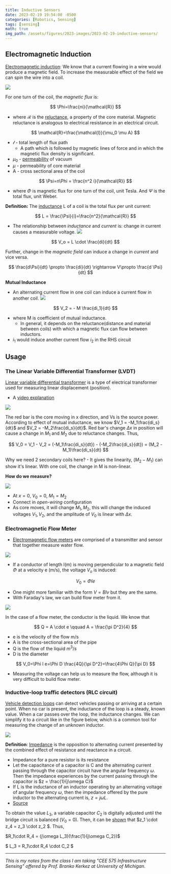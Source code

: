 ```yaml
---
title: Inductive Sensors
date: 2023-02-19 19:54:00 -0500
categories: [Robotics, Sensing]
tags: [sensing] 
math: true
img_path: /assets/figures/2023-images/2023-02-19-inductive-sensors/
---
```


## Electromagnetic Induction

[Electromagnetic induction](https://en.wikipedia.org/wiki/Electromagnetic_induction): We know that a current flowing in a wire would produce a magnetic field. To increase the measurable effect of the field we can spin the wire into a coil.

![](01.png)

For one turn of the coil, the *magnetic flux* is:

$$
\Phi=\frac{ni}{\mathcal{R}}
$$

- where $\mathcal{R}$ is the [reluctance](https://en.wikipedia.org/wiki/Magnetic_reluctance), a property of the core material. Magnetic reluctance is analogous to electrical resistance in an electrical circuit.

$$
\mathcal{R}=\frac{\mathcal{l}}{\mu_0 \mu A}
$$

- $\mathcal{l}$ - total length of flux path
  - A path which is followed by magnetic lines of force and in which the magnetic flux density is significant.
- $\mu_0$ - [permeability](https://en.wikipedia.org/wiki/Permeability_(electromagnetism)) of vacuum
- $\mu$ - permeability of core material
- A - cross sectional area of the coil

$$
\Psi=n\Phi = \frac{n^2 i}{\mathcal{R}}
$$

- where $\Phi$ is magnetic flux for one turn of the coil, unit Tesla. And $\Psi$ is the total flux, unit Weber.

**Definition:** The [inductance](https://en.wikipedia.org/wiki/Inductance) L of a coil is the total flux per unit current:

$$
L = \frac{\Psi}{i}=\frac{n^2}{\mathcal{R}}
$$

- The relationship between *inductance* and *current* is: change in current causes a measurable voltage.
![](02.png)  

$$
V_o = L \cdot \frac{di}{dt}
$$

Further, change in the *magnetic field* can induce a change in *current* and vice versa.

$$
\frac{d\Psi}{dt} \propto  \frac{di}{dt} \rightarrow V\propto  \frac{d \Psi}{dt}
$$

**Mutual Inductance**
- An alternating current flow in one coil can induce a current flow in another coil.
![](03.png) 

$$
V_2 = - M \frac{di_1}{dt}
$$

- where M is coefficient of mutual inductance.
  - In general, it depends on the reluctance(distance and material between coils) with which a magnetic flux can flow between inductors. 
- $i_1$ would induce another current flow $i_2$ in the RHS circuit

## Usage
### The Linear Variable Differential Transformer (LVDT)

[Linear variable differential transformer](https://en.wikipedia.org/wiki/Linear_variable_differential_transformer) is a type of electrical transformer used for measuring linear displacement (position).
- A [video explanation](https://www.youtube.com/watch?v=E-kDsP0wq6w)

![](04.png) 

The red bar is the core moving in x direction, and Vs is the source power. According to effect of mutual inductance, we know $V_1 = -M_1\frac{di_s}{dt}$ and $V_2 = -M_2\frac{di_s}{dt}$. Red bar's change $\Delta x$ in position will cause a change in $M_1$ and $M_2$ due to reluctance changes. Thus,

$$
V_0 = V_1 - V_2 = (-M_1\frac{di_s}{dt}) - (-M_2\frac{di_s}{dt}) = (M_2 - M_1)\frac{di_s}{dt}
$$

Why we need 2 secondary coils here? - It gives the linearity, ($M_2-M_1$) can show it's linear. With one coil, the change in M is non-linear.

**How do we measure?**

![](05.png) 
- At $x=0$, $V_0=0$, $M_1=M_2$
- Connect in *open-wiring* configuration
- As core moves, it will change $M_1, M_2$, this will change the induced voltages $V_1, V_2$, and the amplitude of $V_0$ is linear with $\Delta x$.

### Electromagnetic Flow Meter
- [Electromagnetic flow meters](https://www.emerson.com/en-us/automation/measurement-instrumentation/flow-measurement/about-magnetic) are comprised of a transmitter and sensor that together measure water flow. 

![](06.png) 
- If a conductor of length l(m) is moving perpendicular to a magnetic field $\Phi$ at a velocity e (m/s), the voltage $V_o$ is induced: 

$$
V_0=\Phi l e
$$

- One might more familiar with the form $V = Blv$ but they are the same.
- With Faraday's law, we can build flow meter from it.

![](07.png) 


In the case of a flow meter, the conductor is the liquid. We know that 

$$
  Q = A \cdot e \qquad A = \frac{\pi D^2}{4}
$$

- e is the velocity of the flow m/s
- A is the cross-sectional area of the pipe
- Q is the flow of the liquid $m^3/s$
- D is the diameter

$$
V_0=\Phi l e=\Phi D \frac{4Q}{\pi D^2}=\frac{4\Phi Q}{\pi D}
$$

- Measuring the voltage can help us to measure the flow, although it is very difficult to build flow meter.

### Inductive-loop traffic detectors (RLC circuit)
[Vehicle detection loops](https://en.wikipedia.org/wiki/Induction_loop) can detect vehicles passing or arriving at a certain point. When no car is present, the inductance of the loop is a steady, known value. When a car passes over the loop, the inductance changes. We can simplify it to a circuit like in the figure below, which is a common tool for measuring the change of
an unknown inductor.

![](08.png) 

**Definition**: [Impedance](https://en.wikipedia.org/wiki/Electrical_impedance) is the opposition to alternating current presented by the combined effect of resistance and reactance in a circuit.

- Impedance for a pure resistor is its resistance
- Let the capacitance of a capacitor is C and the alternating current passing through the capacitor circuit have the angular frequency $\omega$. Then the impedance experiences by the current passing through the capacitor is $z = \frac{1}{j\omega C}$
- If L is the inductance of an inductor operating by an alternating voltage of angular frequency $\omega$, then the impedance offered by the pure inductor to the alternating current is, $z=j\omega L$. 
- [Source](https://electronicsphysics.com/formula-for-impedance-in-electronics-rlc-lc-circuit/)

To obtain the value $L_3$, a variable capacitor $C_2$ is digitally adjusted until the bridge circuit is balanced ($V_0 = 0$). Then, it can be [shown](https://www.allaboutcircuits.com/textbook/alternating-current/chpt-12/ac-bridge-circuits/) that $z_1 \cdot z_4 = z_3 \cdot z_2 $. Thus, 

$R_1\cdot R_4 = (j\omega L_3)(\frac{1}{j\omega C_2})$

$ L_3 = R_1\cdot R_4 \cdot C_2 $

---

*This is my notes from the class I am taking "CEE 575 Infrastructure Sensing" offered by Prof. Branko Kerkez at University of Michigan.*

